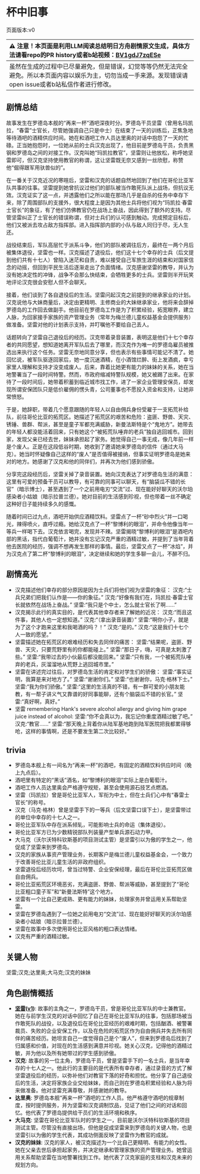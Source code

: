 # 杯中旧事
页面版本:v0
 

| :warning: 注意！本页面是利用LLM阅读总结明日方舟剧情原文生成，具体方法请看repo的PR history或者b站视频：[BV1gdJ7zqESe](https://www.bilibili.com/video/BV1gdJ7zqESe/)         |
|:----------------------------|
| 虽然在生成的过程中已尽量避免，但是错误，幻觉等等仍然无法完全避免。所以本页面内容以娱乐为主，切勿当成一手来源。发现错误请open issue或者b站私信作者进行修改。|



## 剧情总结
故事发生在罗德岛本舰的“再来一杯”酒吧深夜时分。罗德岛干员坚雷（曾用名玛凯拉，“春雷”士官长，尽管她强调自己只是中士）在结束了一天的训练后，正焦急地等待酒吧的酒精供应时间。她在和酒吧工作人员达里奥的对话中抱怨了一天的忙碌。正当她抱怨时，一位她从前的士兵汉克出现了，他目前是罗德岛干员，负责黑钢和罗德岛之间的对接工作。汉克叫她“玛凯拉教官”，坚雷则让他放松，称呼她坚雷即可，但汉克坚持使用教官的称谓，这让坚雷既无奈又感到一丝欣慰，称赞他“倔得跟军用驮兽似的”。

在一番关于汉克近况的寒暄后，坚雷和汉克的话题自然地回到了他们在哥伦比亚军队共事的往事。坚雷提到她曾抗议过他们的部队被当作敢死队派上战场，但抗议无效。汉克证实了这一点，并透露他们之所以能在那场几乎是自杀的任务中幸存下来，除了周围部队的支援外，很大程度上是因为其他士兵将他们视为“玛凯拉·春雷士官长”的象征，有了他们仿佛教官仍在战场上奋战，因此得到了额外的支持。尽管坚雷纠正了士官长的错误称谓，但对士兵们的认可感到触动。完成预定目标后，他们又被派去攻占敌方指挥部。进入指挥部内部的小队与敌人同归于尽，无人生还。

战役结束后，军队高层忙于派系斗争，他们的部队被调往后方，最终在一两个月后被集体退役，坚雷也一样。汉克描述了退役后，他们这十七个幸存的士兵（后文提到他们共有十七人）曾陷入迷茫和自责，难以接受自己军旅生涯的结束和对国家信念的动摇，但回到平民生活后逐渐走出了负面情绪。汉克感谢坚雷的教导，并认为没有她决定性的冲锋，战争不会那么快结束，会牺牲更多的士兵。坚雷则半开玩笑地评论汉克很会安慰人但不会聊天。

接着，他们谈到了各自退役后的生活。坚雷问起汉克之前提到的继承家业的计划。汉克说他与大妹商量后，决定由更精明、主修商业的大妹继承家业，他将来会辞掉罗德岛的工作回去做副手。他目前在罗德岛工作是为了积累经验，拓宽眼界，建立人脉，为回家接手家族的资产管理业务（常年为梅兰德儿童权益基金会提供服务）做准备。坚雷对他的计划表示支持，并叮嘱他不要给自己丢人。

话题转向了坚雷自己退役后的经历。汉克带着录音装置，表明这是他们十七个幸存者的共同愿望，想知道她离开军队后去了哪里，而汉克作为唯一的罗德岛雇员被推选出来执行这个任务。坚雷无奈地同意分享，但也表示有些事情可能记不清了。她回忆说，被军队驱逐回家后，她一度沉迷酒精，在小酒馆烂醉、街上发酒疯，幸亏家里人理解和支持才没变成废人。后来，靠着比她更有能力的妹妹的关系，她在当地警署当了一段时间特警。然而，市政府缩减特警队规模，她又被踢了出来。在家待了一段时间后，她带着积蓄到临近城市找工作，进了一家企业管理安保员，却发现所谓安保团队只是低价雇佣的愣头青，公司董事也不愿投入资金和支持，让她非常愤怒。

于是，她辞职，带着几个愿意跟随的年轻人以自由佣兵身份受雇于一支拓荒补给队，前往哥伦比亚的拓荒区。她描述了拓荒区的艰苦和危险：盗匪、野兽、天灾、锈锤、兽群、帮派，甚至是童子军都充满威胁，新曼法斯特是个“鬼地方”。她带去的年轻人都没能活着回来，只有她这个“被拓荒队唾弃的老兵”独自逃回城市。回到家，发现父亲已经去世，妹妹承担起了家务。她觉得自己一事无成，像几年前一样是个废人。正是在这段低谷时期，她收到了邀请她来罗德岛的信件（通过大马克）。她当时怀疑像自己这样的“废人”是否值得被接纳，但事实证明罗德岛是她来对的地方。她感谢了汉克和他的同伴们，并再次为他们感到骄傲。

分享完这段经历后，坚雷关掉了录音装置。她向汉克表达了对罗德岛生活的满意：这里有可爱的预备干员可以教导，有可靠的同事可以聊天，有“脑袋瓜不错的长官”（暗示博士），甚至遇到了一个之前用电刃“交流”过、现在能好好聊天的沃尔珀感染者小姑娘（暗示拉普兰德）。她对目前的生活感到珍视，但也带着一丝不确定这种好日子能持续多久的感慨。

随着时间已过九点，酒吧开始供应酒精饮料。坚雷点了一杯“砂中烈火”并一口喝光，辣得喷火，直呼过瘾。她给汉克点了一杯“黎博利的眼泪”，并命令他像当年一等兵一样喝下去。汉克依言喝完，发现并不辣。坚雷揭晓“黎博利的眼泪”是酒吧内部的黑话，指代白葡萄汁，她并没有忘记汉克严重的酒精过敏，并提到了当年背着他去医院的经历，强调不想再发生那样的事情。最后，坚雷又点了一杯“冰焰”，并为汉克点了第二杯“黎博利的眼泪”，决定继续和她的学生多聊一会儿，不醉不归。
## 剧情高光
- 汉克描述他们幸存的部分原因是因为士兵们将他们视为坚雷的象征：
汉克:“士兵兄弟们把我们认作是——你的象征。”
汉克:“好像有我们在，玛凯拉·春雷士官长就依然在战场上奋战。”
坚雷:“我只是个中士，怎么就士官长了啊......”
- 汉克揭示此行的真实目的，是代表其他幸存者来了解她的近况：
汉克:“而且这件事，其他人也一定想知道。”
汉克:“（拿出录音装置）”
坚雷:“啊你小子，就是为了这个才跑来这里和我喝酒的吗？！”
汉克:“是的。”
汉克:“这是我们十七个人一致的愿望。”
- 坚雷描述她在拓荒区的艰难经历和失去同伴的痛苦：
坚雷:“结果呢，盗匪、野兽、天灾，只要荒野里有的你都能碰上。”
坚雷:“那日子，嗨，可真是太刺激了些。”
坚雷:“我带过去的小伙最后都没能回来。”
坚雷:“只有我，一个被拓荒队唾弃的老兵，灰溜溜地从荒野上逃回城市里。”
- 坚雷在讲述完过往后，对罗德岛生活的肯定和对学生们的骄傲：
坚雷:“事实证明，我算是来对地方了。”
坚雷:“谢谢你们。”
坚雷:“也谢谢你，马克·格林下士。”
坚雷:“我为你们骄傲。”
坚雷:“这里的生活真的不错，有一群可爱的小朋友能教，有一帮子讲义气又靠谱的好同事能聊，还有个脑袋瓜不错的长官。”
坚雷:“真好啊，真好。”
- 坚雷 remembering Hank's severe alcohol allergy and giving him grape juice instead of alcohol:
坚雷:“你不会真以为，我忘记你重度酒精过敏了吧。”
汉克:“教官......”
坚雷:“那天晚上背着你从陆军基地跑到陆军医院把我都累得够呛，这样的事情啊，还是不要发生第二次比较好。”
## trivia
- 罗德岛本舰上有一间名为“再来一杯”的酒吧，有固定的酒精饮料供应时间（晚上九点后）。
- 酒吧里有特定的“黑话”酒名，如“黎博利的眼泪”实际上是白葡萄汁。
- 酒吧工作人员达里奥会严格遵守规矩，甚至会使用源石技艺点燃酒。
- 坚雷（玛凯拉）曾是哥伦比亚军人，军衔为中士，但在士兵们心中有“春雷士官长”的称号。
- 汉克（马克·格林）曾是坚雷手下的一等兵（后文坚雷口误下士），是坚雷带过的单位中幸存的十七人之一。
- 哥伦比亚军队中存在派系倾轧，可能影响士兵的命运（集体退役）。
- 哥伦比亚军方已为少数精锐部队列装量产型单兵源石动力甲。
- 大马克（沃尔沃特科钦斯基的项目测试主管）是坚雷引以为傲的学生之一，他促成了坚雷来到罗德岛。
- 汉克的家族从事资产管理业务，长期客户是梅兰德儿童权益基金会，一个致力于改善哥伦比亚儿童生活的非政府组织。
- 坚雷退役后经历坎坷，曾当过特警、企业安保经理，最后在哥伦比亚拓荒区做自由佣兵。
- 哥伦比亚拓荒区环境恶劣，充满盗匪、野兽、帮派等威胁，甚至提到了“哥伦比亚粗口童子军”和“新曼法斯特”这个地方。
- 坚雷有一个比自己更成熟、更有能力的妹妹，处理家务并曾运用关系帮助坚雷。
- 坚雷在罗德岛遇到了一位她之前用电刃“交流”过、现在能好好聊天的沃尔珀感染者小姑娘（暗示拉普兰德）。
- 坚雷在故事中多次使用哥伦比亚风格的粗口表达情绪。
- 汉克有严重的酒精过敏。
## 关键人物
坚雷;汉克;达里奥;大马克;汉克的妹妹
## 角色剧情概括
-   **[坚雷](../char_v3/char_260_durnar.md)([v1](../chars/char_260_durnar.md))**: 故事的主角之一，罗德岛干员，曾是哥伦比亚军队的中士兼教官。她在与前学生汉克的对话中回忆了自己在哥伦比亚军队的往事，包括那场被当作敢死队的战役，以及退役后在哥伦比亚经历的艰难时期，包括酗酒、被警署裁员、失败的企业安保工作，以及在危险的拓荒区作为自由佣兵并失去所有同伴的痛苦经历。她坦言自己一度觉得自己是个“废人”，但来到罗德岛后找到了归属感和价值，对现在的生活感到满意并珍视。她关心汉克，记得他的酒精过敏，并为他以及所有她带过的学生感到骄傲。
-   **汉克**: 故事的另一位主角，罗德岛干员，曾是坚雷手下的一名士兵，是当年幸存的十七人之一。他此行的主要目的是代表所有幸存者，通过录音的方式了解坚雷退役后的经历，以弥补他们对教官下落的好奇和担忧。他分享了自己退役后的生活，决定将家族企业交给妹妹，而自己则在罗德岛积累经验和人脉为将来做准备。他对坚雷充满尊敬，并感谢她的教导。
-   **达里奥**: 罗德岛本舰“再来一杯”酒吧的工作人员。他严格遵守酒吧的规章制度，按时提供服务，并为坚雷和汉克调制饮品，见证了他们之间的对话和回忆。他代表了罗德岛提供给干员们的生活环境和秩序。
-   **大马克**: 坚雷在哥伦比亚军队时的学生之一，目前是沃尔沃特科钦斯基的项目测试主管。尽管没有直接出场，但他是促成坚雷来到罗德岛的关键人物，也是坚雷引以为傲的学生代表，其成功侧面反映了坚雷作为教官的成就。
-   **汉克的妹妹**: 汉克的家人，被汉克描述为一个比自己更精明、有能力的女性。她在父亲去世后承担起家务，并决定继承和管理家族的资产管理业务。她曾运用关系帮助坚雷在当地警署找到工作。她代表了汉克家庭的支柱和汉克未来的规划方向。